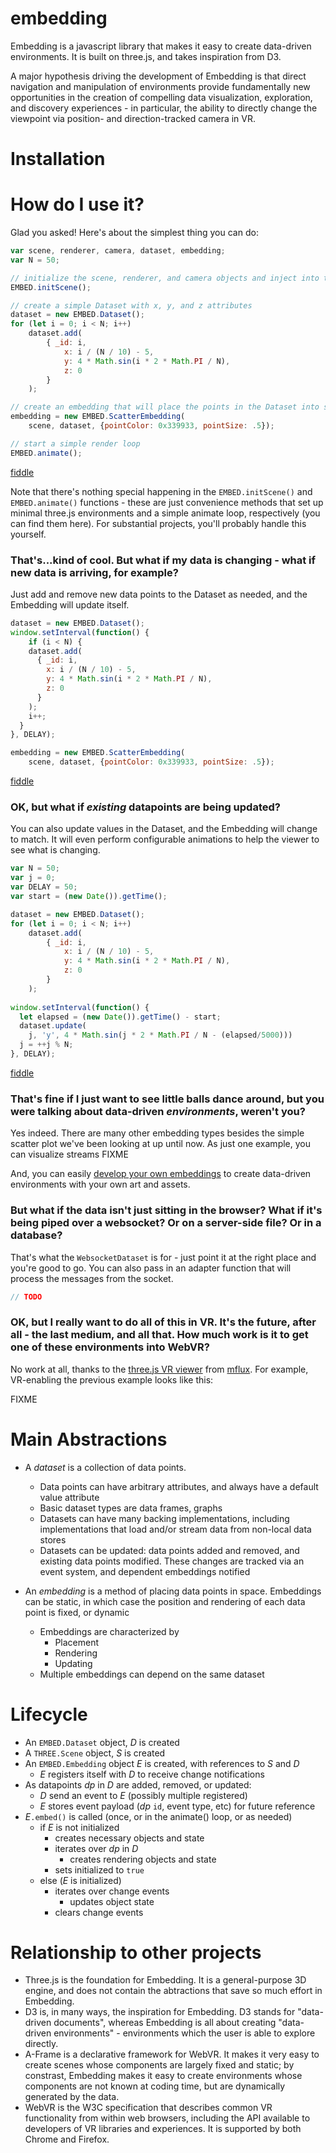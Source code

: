 # embedding
Embedding is a javascript library that makes it easy to create data-driven environments. It is built on three.js, and takes inspiration from D3.

A major hypothesis driving the development of Embedding is that direct navigation and manipulation of environments provide fundamentally new opportunities in the creation of compelling data visualization, exploration, and discovery experiences - in particular, the ability to directly change the viewpoint via position- and direction-tracked camera in VR.

# Installation

# How do I use it?

Glad you asked! Here's about the simplest thing you can do:

```javascript
var scene, renderer, camera, dataset, embedding;
var N = 50;

// initialize the scene, renderer, and camera objects and inject into the DOM
EMBED.initScene();

// create a simple Dataset with x, y, and z attributes
dataset = new EMBED.Dataset();
for (let i = 0; i < N; i++) 
	dataset.add(
		{ _id: i, 
			x: i / (N / 10) - 5, 
			y: 4 * Math.sin(i * 2 * Math.PI / N), 
			z: 0 
		}
	);

// create an embedding that will place the points in the Dataset into space
embedding = new EMBED.ScatterEmbedding(
	scene, dataset, {pointColor: 0x339933, pointSize: .5});

// start a simple render loop
EMBED.animate();
```
[fiddle](https://jsfiddle.net/beaucronin/ctd4u9r2/)

Note that there's nothing special happening in the `EMBED.initScene()` and `EMBED.animate()` functions - these are just convenience methods that set up minimal three.js environments and a simple animate loop, respectively (you can find them here). For substantial projects, you'll probably handle this yourself.

### That's...kind of cool. But what if my data is changing - what if new data is arriving, for example?

Just add and remove new data points to the Dataset as needed, and the Embedding will update itself.

```javascript
dataset = new EMBED.Dataset();
window.setInterval(function() {
	if (i < N) {
    dataset.add(
      { _id: i, 
        x: i / (N / 10) - 5, 
        y: 4 * Math.sin(i * 2 * Math.PI / N), 
        z: 0 
      }
    );  	
  	i++;
  }
}, DELAY);

embedding = new EMBED.ScatterEmbedding(
	scene, dataset, {pointColor: 0x339933, pointSize: .5});
```
[fiddle](https://jsfiddle.net/beaucronin/v43yx59a/)

### OK, but what if _existing_ datapoints are being updated?

You can also update values in the Dataset, and the Embedding will change to match. It will even perform configurable animations to help the viewer to see what is changing.

```javascript
var N = 50;
var j = 0;
var DELAY = 50;
var start = (new Date()).getTime();

dataset = new EMBED.Dataset();
for (let i = 0; i < N; i++) 
	dataset.add(
		{ _id: i, 
			x: i / (N / 10) - 5, 
			y: 4 * Math.sin(i * 2 * Math.PI / N), 
			z: 0 
		}
	);
  
window.setInterval(function() {
  let elapsed = (new Date()).getTime() - start;
  dataset.update(
  	j, 'y', 4 * Math.sin(j * 2 * Math.PI / N - (elapsed/5000)))
  j = ++j % N;
}, DELAY);
```
[fiddle](https://jsfiddle.net/beaucronin/624sh5ce/)

### That's fine if I just want to see little balls dance around, but you were talking about data-driven _environments_, weren't you?

Yes indeed. There are many other embedding types besides the simple scatter plot we've been looking at up until now. As just one example, you can visualize streams FIXME

And, you can easily [develop your own embeddings]() to create data-driven environments with your own art and assets.

### But what if the data isn't just sitting in the browser? What if it's being piped over a websocket? Or on a server-side file? Or in a database?

That's what the `WebsocketDataset` is for - just point it at the right place and you're good to go. You can also pass in an adapter function that will process the messages from the socket.

```javascript
// TODO
```

### OK, but I really want to do all of this in VR. It's the future, after all - the last medium, and all  that. How much work is it to get one of these environments into WebVR?

No work at all, thanks to the [three.js VR viewer](https://github.com/mflux/three-vr-viewer) from [mflux](https://github.com/mflux). For example, VR-enabling the previous example looks like this:

FIXME

# Main Abstractions

- A *dataset* is a collection of data points. 
	- Data points can have arbitrary attributes, and always have a default value attribute
	- Basic dataset types are data frames, graphs
	- Datasets can have many backing implementations, including implementations that load and/or stream data from non-local data stores
	- Datasets can be updated: data points added and removed, and existing data points modified. These changes are tracked via an event system, and dependent embeddings notified

- An *embedding* is a method of placing data points in space. Embeddings can be static, in which case the position and rendering of each data point is fixed, or dynamic
	- Embeddings are characterized by 
		- Placement
		- Rendering
		- Updating
	- Multiple embeddings can depend on the same dataset

# Lifecycle

- An `EMBED.Dataset` object, _D_ is created
- A `THREE.Scene` object, _S_ is created
- An `EMBED.Embedding` object _E_ is created, with references to _S_ and _D_
	- _E_ registers itself with _D_ to receive change notifications
- As datapoints _dp_ in _D_ are added, removed, or updated:
	- _D_ send an event to _E_ (possibly multiple registered)
	- _E_ stores event payload (_dp_ `id`, event type, etc) for future reference
- _E_`.embed()` is called (once, or in the animate() loop, or as needed)
	- if _E_ is not initialized
		- creates necessary objects and state
		- iterates over _dp_ in _D_
			- creates rendering objects and state
		- sets initialized to `true`
	- else (_E_ is initialized)
		- iterates over change events
			- updates object state
		- clears change events

# Relationship to other projects

- Three.js is the foundation for Embedding. It is a general-purpose 3D engine, and does not contain the abtractions that save so much effort in Embedding.
- D3 is, in many ways, the inspiration for Embedding. D3 stands for "data-driven documents", whereas Embedding is all about creating "data-driven environments" - environments which the user is able to explore directly.
- A-Frame is a declarative framework for WebVR. It makes it very easy to create scenes whose components are largely fixed and static; by constrast, Embedding makes it easy to create environments whose components are not known at coding time, but are dynamically generated by the data.
- WebVR is the  W3C specification that describes common VR functionality from within web browsers, including the API available to developers of VR libraries and experiences. It is supported by both Chrome and Firefox.